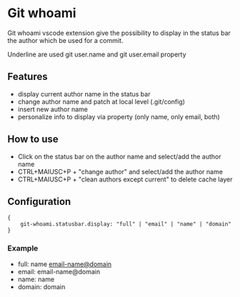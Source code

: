 # Git whoami

Git whoami vscode extension give the possibility to display in the status bar the author which be used for a commit.

Underline are used git user.name and git user.email property

## Features

-   display current author name <author email> in the status bar
-   change author name and patch at local level (.git/config)
-   insert new author name
-   personalize info to display via property (only name, only email, both)

## How to use

-   Click on the status bar on the author name and select/add the author name
-   CTRL+MAIUSC+P + "change author" and select/add the author name
-   CTRL+MAIUSC+P + "clean authors except current" to delete cache layer

## Configuration

```
{
    git-whoami.statusbar.display: "full" | "email" | "name" | "domain"
}
```

### Example

-   full: name <email-name@domain>
-   email: email-name@domain
-   name: name
-   domain: domain
